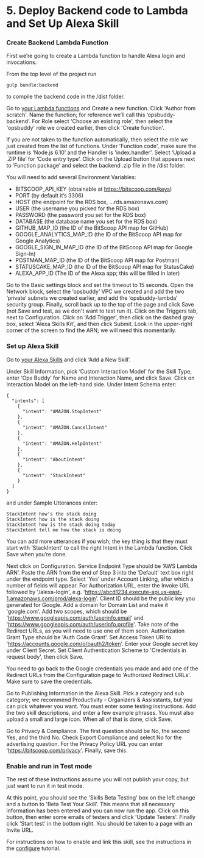 # 5. Deploy Backend code to Lambda and Set Up Alexa Skill

### Create Backend Lambda Function
First we’re going to create a Lambda function to handle Alexa login and invocations.

From the top level of the project run

```
gulp bundle:backend
```

to compile the backend code in the /dist folder.

Go to [your Lambda functions](https://console.aws.amazon.com/lambda/home#/functions?display=list) and Create a new function.
Click 'Author from scratch'.
Name the function; for reference we’ll call this ‘opsbuddy-backend’.
For Role select 'Choose an existing role', then select the 'opsbuddy' role we created earlier, then click 'Create function'.

If you are not taken to the function automatically, then select the role we just created from the list of functions.
Under 'Function code', make sure the runtime is ‘Node.js 6.10’ and the Handler is 'index.handler'.
Select ‘Upload a .ZIP file’ for ‘Code entry type’.
Click on the Upload button that appears next to ‘Function package’ and select the backend .zip file in the /dist folder.

You will need to add several Environment Variables:

* BITSCOOP_API_KEY (obtainable at https://bitscoop.com/keys)
* PORT (by default it’s 3306)
* HOST (the endpoint for the RDS box, <Box name>.<ID>.<Region>.rds.amazonaws.com)
* USER (the username you picked for the RDS box)
* PASSWORD (the password you set for the RDS box)
* DATABASE (the database name you set for the RDS box)
* GITHUB_MAP_ID (the ID of the BitScoop API map for GitHub)
* GOOGLE_ANALYTICS_MAP_ID (the ID of the BitScoop API map for Google Analytics)
* GOOGLE_SIGN_IN_MAP_ID (the ID of the BitScoop API map for Google Sign-In)
* POSTMAN_MAP_ID (the ID of the BitScoop API map for Postman)
* STATUSCAKE_MAP_ID (the ID of the BitScoop API map for StatusCake)
* ALEXA_APP_ID (The ID of the Alexa app; this will be filled in later)

Go to the Basic settings block and set the timeout to 15 seconds.
Open the Network block, select the ‘opsbuddy’ VPC we created and add the two ‘private’ subnets we created earlier, and add the ‘opsbuddy-lambda’ security group.
Finally, scroll back up to the top of the page and click Save (not Save and test, as we don't want to test run it).
Click on the Triggers tab, next to Configuration.
Click on 'Add Trigger', then click on the dashed gray box, select 'Alexa Skills Kit', and then click Submit.
Look in the upper-right corner of the screen to find the ARN; we will need this momentarily.

### Set up Alexa Skill
Go to [your Alexa Skills](https://developer.amazon.com/edw/home.html#/skills) and click ‘Add a New Skill’.

Under Skill Information, pick ‘Custom Interaction Model’ for the Skill Type, enter ‘Ops Buddy’ for Name and Interaction Name, and click Save.
Click on Interaction Model on the left-hand side. Under Intent Schema enter:

```
{
  "intents": [
    {
      "intent": "AMAZON.StopIntent"
    },
    {
      "intent": "AMAZON.CancelIntent"
    },
    {
      "intent": "AMAZON.HelpIntent"
    },
    {
      "intent": "AboutIntent"
    },
    {
      "intent": "StackIntent"
    }
  ]
}
```

and under Sample Utterances enter:

```
StackIntent how's the stack doing
StackIntent how is the stack doing
StackIntent how is the stack doing today
StackIntent tell me how the stack is doing
```

You can add more utterances if you wish; the key thing is that they must start with ‘StackIntent’ to call the right Intent in the Lambda function.
Click Save when you’re done.

Next click on Configuration.
Service Endpoint Type should be ‘AWS Lambda ARN’.
Paste the ARN from the end of Step 3 into the 'Default' text box right under the endpoint type.
Select 'Yes' under Account Linking, after which a number of fields will appear.
For Authorization URL, enter the Invoke URL followed by '/alexa-login', e.g. 'https://abcd1234.execute-api.us-east-1.amazonaws.com/prod/alexa-login'.
Client ID should be the public key you generated for Google.
Add a domain for Domain List and make it 'google.com'.
Add two scopes, which should be 'https://www.googleapis.com/auth/userinfo.email' and 'https://www.googleapis.com/auth/userinfo.profile'.
Take note of the Redirect URLs, as you will need to use one of them soon.
Authorization Grant Type should be 'Auth Code Grant'.
Set Access Token URI to 'https://accounts.google.com/o/oauth2/token'.
Enter your Google secret key under Client Secret.
Set Client Authentication Scheme to 'Credentials in request body', then click Save.

You need to go back to the Google credentials you made and add one of the Redirect URLs from the Configuration page to 'Authorized Redirect URLs'.
Make sure to save the credentials.

Go to Publishing Information in the Alexa Skill.
Pick a category and sub category; we recommend Productivity - Organizers & Assisstants, but you can pick whatever you want.
You must enter some testing instructions.
Add the two skill descriptions, and enter a few example phrases.
You must also upload a small and large icon.
When all of that is done, click Save.

Go to Privacy & Compliance.
The first question should be No, the second Yes, and the third No.
Check Export Compliance and select No for the advertising question.
For the Privacy Policy URL you can enter 'https://bitscoop.com/privacy'.
Finally, save this.

### Enable and run in Test mode
The rest of these instructions assume you will not publish your copy, but just want to run it in test mode.

At this point, you should see the 'Skills Beta Testing' box on the left change and a button to 'Beta Test Your Skill'.
This means that all necessary information has been entered and you can now run the app.
Click on this button, then enter some emails of testers and click 'Update Testers'.
Finally click 'Start test' in the bottom right.
You should be taken to a page with an Invite URL.

For instructions on how to enable and link this skill, see the instructions in the [configure](../configure) tutorial.
